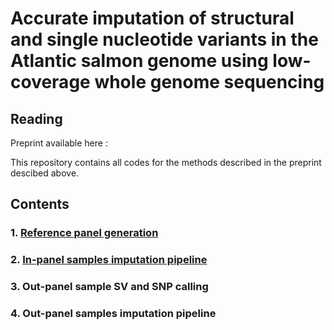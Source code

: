 # **Accurate imputation of structural and single nucleotide variants in the Atlantic salmon genome using low-coverage whole genome sequencing**

## Reading
Preprint available here :

This repository contains all codes for the methods described in the preprint descibed above.

## Contents

### 1. [Reference panel generation](https://github.com/manugundappa/SV_imputation_pipeline/blob/main/reference_panel_generation/)

### 2. [In-panel samples imputation pipeline](https://github.com/manugundappa/SV_imputation_pipeline/blob/main/In_panel_samples/)

### 3. Out-panel sample SV and SNP calling

### 4. Out-panel samples imputation pipeline 







